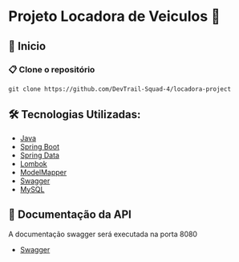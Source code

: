 # Projeto Locadora de Veiculos 🚙

## 🚀 Inicio

### 📋 Clone o repositório

```
git clone https://github.com/DevTrail-Squad-4/locadora-project
```
## 🛠️ Tecnologias Utilizadas:

- [Java](https://www.oracle.com/java/technologies/javase/jdk20-archive-downloads.html)
- [Spring Boot](https://spring.io/)
- [Spring Data](https://spring.io/projects/spring-data-jpa)
- [Lombok](https://projectlombok.org/)
- [ModelMapper](https://modelmapper.org/)
- [Swagger](https://swagger.io/)
- [MySQL](https://www.mysql.com/)

## 📕 Documentação da API
A documentação swagger será executada na porta 8080
- [Swagger](http://localhost:8080/swagger-ui/index.html)
